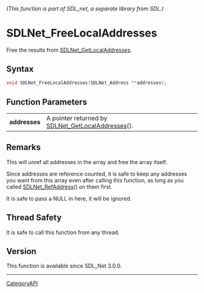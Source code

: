 ###### (This function is part of SDL_net, a separate library from SDL.)
# SDLNet_FreeLocalAddresses

Free the results from [SDLNet_GetLocalAddresses](SDLNet_GetLocalAddresses).

## Syntax

```c
void SDLNet_FreeLocalAddresses(SDLNet_Address **addresses);

```

## Function Parameters

|                   |                                                                               |
| ----------------- | ----------------------------------------------------------------------------- |
| **addresses**     | A pointer returned by [SDLNet_GetLocalAddresses](SDLNet_GetLocalAddresses)(). |

## Remarks

This will unref all addresses in the array and free the array itself.

Since addresses are reference counted, it is safe to keep any addresses you
want from this array even after calling this function, as long as you
called [SDLNet_RefAddress](SDLNet_RefAddress)() on them first.

It is safe to pass a NULL in here, it will be ignored.

## Thread Safety

It is safe to call this function from any thread.

## Version

This function is available since SDL_Net 3.0.0.

----
[CategoryAPI](CategoryAPI)

